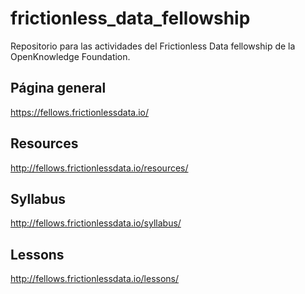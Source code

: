 # frictionless_data_fellowship

Repositorio para las actividades del Frictionless Data fellowship de la OpenKnowledge Foundation.

## Página general
https://fellows.frictionlessdata.io/

## Resources
http://fellows.frictionlessdata.io/resources/

## Syllabus
http://fellows.frictionlessdata.io/syllabus/

## Lessons
http://fellows.frictionlessdata.io/lessons/
